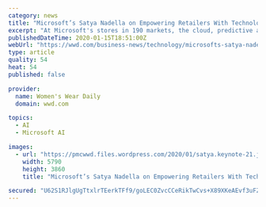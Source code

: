 ```yaml
---
category: news
title: "Microsoft’s Satya Nadella on Empowering Retailers With Technology"
excerpt: "At Microsoft's stores in 190 markets, the cloud, predictive analytics, machine learning and cognitive services are used to solve complex challenges with lessons learned passed on to customers."
publishedDateTime: 2020-01-15T18:51:00Z
webUrl: "https://wwd.com/business-news/technology/microsofts-satya-nadella-on-empowering-retailers-with-technology-1203424736/"
type: article
quality: 54
heat: 54
published: false

provider:
  name: Women's Wear Daily
  domain: wwd.com

topics:
  - AI
  - Microsoft AI

images:
  - url: "https://pmcwwd.files.wordpress.com/2020/01/satya.keynote-21.jpg?crop=0px%2C0px%2C5790px%2C3862px&#038;resize=640%2C415"
    width: 5790
    height: 3860
    title: "Microsoft’s Satya Nadella on Empowering Retailers With Technology"

secured: "U62S1RJlgUgTtxlrTEerkTFf9/goLEC0ZvcCCeRikTwCvs+X89XKeAEvf3uFZpUJaESme/MjaN0G/ve8Ntn5o8j0Mk7B83Ad1umi0auh/yLei/uiUvHQwz3F4fQF0OgkTI+K6zBu6Zkvo7lXypnZkftl5YxGK3hUsdc0N/lEK428xJkrjV5wipxfXqEfqRCbSAI3y3LqhKFQBl5LNBt52Om7busS9e8ulEb85AeEdadozQLQLxQie1TflElUO+ude6P+rDj1fwM3KRSzB+OX902YV6mJVT8I1fpQe9TWhOXfMrNBiWdaW8VQbso/FqvD;lkmvxfnVf7Nq/n1yt38aeA=="
---
```


